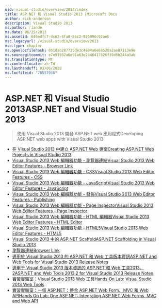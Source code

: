 ```yaml
---
uid: visual-studio/overview/2013/index
title: ASP.NET 和 Visual Studio 2013 |Microsoft Docs
author: rick-anderson
description: Visual Studio 2013
ms.author: riande
ms.date: 06/25/2013
ms.assetid: 646edfc7-dc62-4fa0-84c2-926996c92aeb
msc.legacyurl: /visual-studio/overview/2013
msc.type: chapter
ms.openlocfilehash: 0b1dab287735de3c4804a6e6a520a2ae87113e9e
ms.sourcegitcommit: e7e91932a6e91a63e2e46417626f39d6b244a3ab
ms.translationtype: MT
ms.contentlocale: zh-TW
ms.lasthandoff: 03/06/2020
ms.locfileid: "78557936"
---
```

# <a name="aspnet-and-visual-studio-2013"></a><span data-ttu-id="c2adf-103">ASP.NET 和 Visual Studio 2013</span><span class="sxs-lookup"><span data-stu-id="c2adf-103">ASP.NET and Visual Studio 2013</span></span>

> <span data-ttu-id="c2adf-104">使用 Visual Studio 2013 開發 ASP.NET web 應用程式</span><span class="sxs-lookup"><span data-stu-id="c2adf-104">Developing ASP.NET web apps with Visual Studio 2013</span></span>

- [<span data-ttu-id="c2adf-105">在 Visual Studio 2013 中建立 ASP.NET Web 專案</span><span class="sxs-lookup"><span data-stu-id="c2adf-105">Creating ASP.NET Web Projects in Visual Studio 2013</span></span>](creating-web-projects-in-visual-studio.md)
- [<span data-ttu-id="c2adf-106">Visual Studio 2013 Web 編輯器功能 - 瀏覽器連結</span><span class="sxs-lookup"><span data-stu-id="c2adf-106">Visual Studio 2013 Web Editor Features - Browser Link</span></span>](visual-studio-2013-web-editor-features-browser-link.md)
- [<span data-ttu-id="c2adf-107">Visual Studio 2013 Web 編輯器功能 - CSS</span><span class="sxs-lookup"><span data-stu-id="c2adf-107">Visual Studio 2013 Web Editor Features - CSS</span></span>](visual-studio-2013-web-editor-features-css.md)
- [<span data-ttu-id="c2adf-108">Visual Studio 2013 Web 編輯器功能 - JavaScript</span><span class="sxs-lookup"><span data-stu-id="c2adf-108">Visual Studio 2013 Web Editor Features - JavaScript</span></span>](visual-studio-2013-web-editor-features-javascript.md)
- [<span data-ttu-id="c2adf-109">Visual Studio 2013 Web 編輯器功能 - 發佈</span><span class="sxs-lookup"><span data-stu-id="c2adf-109">Visual Studio 2013 Web Editor Features - Publishing</span></span>](visual-studio-2013-web-editor-features-publishing.md)
- [<span data-ttu-id="c2adf-110">Visual Studio 2013 Web 編輯器功能 - Page Inspector</span><span class="sxs-lookup"><span data-stu-id="c2adf-110">Visual Studio 2013 Web Editor Features - Page Inspector</span></span>](visual-studio-2013-web-editor-features-page-inspector.md)
- [<span data-ttu-id="c2adf-111">Visual Studio 2013 Web 編輯器功能 - HTML 編輯器</span><span class="sxs-lookup"><span data-stu-id="c2adf-111">Visual Studio 2013 Web Editor Features - HTML Editor</span></span>](visual-studio-2013-web-editor-features-html-editor.md)
- [<span data-ttu-id="c2adf-112">Visual Studio 2013 Web 編輯器功能 - HTML5</span><span class="sxs-lookup"><span data-stu-id="c2adf-112">Visual Studio 2013 Web Editor Features - HTML5</span></span>](visual-studio-2013-web-editor-features-html5.md)
- [<span data-ttu-id="c2adf-113">Visual Studio 2013 中的 ASP.NET Scaffold</span><span class="sxs-lookup"><span data-stu-id="c2adf-113">ASP.NET Scaffolding in Visual Studio 2013</span></span>](aspnet-scaffolding-overview.md)
- [<span data-ttu-id="c2adf-114">瀏覽器連結</span><span class="sxs-lookup"><span data-stu-id="c2adf-114">Browser Link</span></span>](using-browser-link.md)
- [<span data-ttu-id="c2adf-115">適用於 Visual Studio 2013 的 ASP.NET 和 Web 工具版本資訊</span><span class="sxs-lookup"><span data-stu-id="c2adf-115">ASP.NET and Web Tools for Visual Studio 2013 Release Notes</span></span>](release-notes.md)
- [<span data-ttu-id="c2adf-116">適用于 Visual Studio 2013 版本資訊的 ASP.NET 和 Web 工具2013。2</span><span class="sxs-lookup"><span data-stu-id="c2adf-116">ASP.NET and Web Tools 2013.2 for Visual Studio 2013 Release Notes</span></span>](aspnet-and-web-tools-20132-preview-for-visual-studio-2013-release-notes.md)
- [<span data-ttu-id="c2adf-117">實習實驗室：Visual Studio 2013 Web 工具</span><span class="sxs-lookup"><span data-stu-id="c2adf-117">Hands On Lab: Visual Studio 2013 Web Tools</span></span>](visual-studio-2013-web-tools.md)
- [<span data-ttu-id="c2adf-118">實習實驗室：一個 ASP.NET：整合 ASP.NET Web Form、MVC 和 Web API</span><span class="sxs-lookup"><span data-stu-id="c2adf-118">Hands On Lab: One ASP.NET: Integrating ASP.NET Web Forms, MVC and Web API</span></span>](one-aspnet-integrating-aspnet-web-forms-mvc-and-web-api.md)
